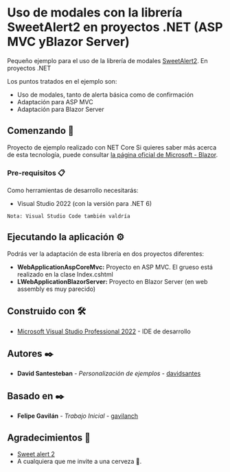 # Uso de modales con la librería SweetAlert2 en proyectos .NET (ASP MVC yBlazor Server)
Pequeño ejemplo para el uso de la librería de modales [SweetAlert2](https://sweetalert2.github.io/). En proyectos .NET

Los puntos tratados en el ejemplo son:
* Uso de modales, tanto de alerta básica como de confirmación
* Adaptación para ASP MVC
* Adaptación para Blazor Server

## Comenzando 🚀

Proyecto de ejemplo realizado con NET Core
Si quieres saber más acerca de esta tecnología, puede consultar [la página oficial de Microsoft - Blazor](https://dotnet.microsoft.com/apps/aspnet/web-apps/blazor).

### Pre-requisitos 📋

Como herramientas de desarrollo necesitarás:
* Visual Studio 2022 (con la versión para .NET 6)

```
Nota: Visual Studio Code también valdría
```

## Ejecutando la aplicación ⚙️

Podrás ver la adaptación de esta librería en dos proyectos diferentes:
* **WebApplicationAspCoreMvc:** Proyecto en ASP MVC. El grueso está realizado en la clase Index.cshtml
* **LWebApplicationBlazorServer:** Proyecto en Blazor Server (en web assembly es muy parecido)

## Construido con 🛠️

* [Microsoft Visual Studio Professional 2022](https://visualstudio.microsoft.com/es/vs/) - IDE  de desarrollo

## Autores ✒️

* **David Santesteban** - *Personalización de ejemplos* - [davidsantes](https://github.com/davidsantes)

## Basado en ✒️

* **Felipe Gavilán** - *Trabajo Inicial* - [gavilanch](https://github.com/gavilanch)

## Agradecimientos 🎁

* [Sweet alert 2](https://github.com/Basaingeal/razor.SweetAlert2)
* A cualquiera que me invite a una cerveza 🍺. 
